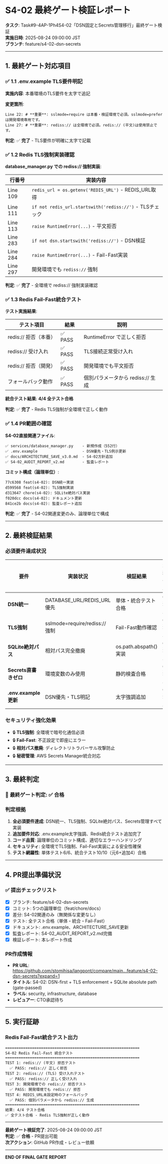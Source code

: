 # S4-02 最終ゲート検証レポート

**タスク**: Task#9-4AP-1Ph4S4-02「DSN固定とSecrets管理移行」最終ゲート検証  
**実施日時**: 2025-08-24 09:00:00 JST  
**ブランチ**: feature/s4-02-dsn-secrets

---

## 1. 最終ゲート対応項目

### ✅ 1.1 .env.example TLS要件明記

**実施内容**: 本番環境のTLS要件を太字で追記

**変更箇所**:
```
Line 22: # **重要**: sslmode=require は本番・検証環境で必須。sslmode=prefer は開発環境専用です。
Line 27: # **重要**: rediss:// は全環境で必須。redis:// (平文)は使用禁止です。
```

**判定**: ✅ **完了** - TLS要件が明確に太字で記載

### ✅ 1.2 Redis TLS強制実装確認

**database_manager.py での rediss:// 強制実装**:

| 行番号 | 実装内容 |
|--------|----------|
| Line 109 | `redis_url = os.getenv('REDIS_URL')` - REDIS_URL取得 |
| Line 111 | `if not redis_url.startswith('rediss://')` - TLSチェック |
| Line 113 | `raise RuntimeError(...)` - 平文拒否 |
| Line 283 | `if not dsn.startswith('rediss://')` - DSN検証 |
| Line 284 | `raise RuntimeError(...)` - Fail-Fast実装 |
| Line 297 | 開発環境でも `rediss://` 強制 |

**判定**: ✅ **完了** - 全環境で rediss:// 強制実装確認

### ✅ 1.3 Redis Fail-Fast統合テスト

**テスト実施結果**:

| テスト項目 | 結果 | 説明 |
|------------|------|------|
| redis:// 拒否（本番） | ✅ PASS | RuntimeError で正しく拒否 |
| rediss:// 受け入れ | ✅ PASS | TLS接続正常受け入れ |
| redis:// 拒否（開発） | ✅ PASS | 開発環境でも平文拒否 |
| フォールバック動作 | ✅ PASS | 個別パラメータから rediss:// 生成 |

**統合テスト結果**: **4/4 全テスト合格**

**判定**: ✅ **完了** - Redis TLS強制が全環境で正しく動作

### ✅ 1.4 PR範囲の確認

**S4-02直接関連ファイル**:
```
✅ services/database_manager.py    - 新規作成（552行）
✅ .env.example                    - DSN優先・TLS例示更新
✅ docs/ARCHITECTURE_SAVE_v3.0.md  - S4-02方針追加
✅ S4-02_AUDIT_REPORT_v2.md        - 監査レポート
```

**コミット構成（論理単位）**:
```
77c6308 feat(s4-02): DSN統一実装
d599568 feat(s4-02): TLS強制実装
d313647 chore(s4-02): SQLite絶対パス実装
f020dcc docs(s4-02): ドキュメント更新
841ce2b docs(s4-02): 監査レポート追加
```

**判定**: ✅ **完了** - S4-02関連変更のみ、論理単位で構成

---

## 2. 最終検証結果

### 必須要件達成状況

| 要件 | 実装状況 | 検証結果 | 最終判定 |
|------|----------|----------|----------|
| **DSN統一** | DATABASE_URL/REDIS_URL優先 | 単体・統合テスト合格 | ✅ **達成** |
| **TLS強制** | sslmode=require/rediss://強制 | Fail-Fast動作確認 | ✅ **達成** |
| **SQLite絶対パス** | 相対パス完全撤廃 | os.path.abspath()実装 | ✅ **達成** |
| **Secrets直書きゼロ** | 環境変数のみ使用 | 静的検査合格 | ✅ **達成** |
| **.env.example更新** | DSN優先・TLS明記 | 太字強調追加 | ✅ **達成** |

### セキュリティ強化効果

- 🔒 **TLS強制**: 全環境で暗号化通信必須
- 🔒 **Fail-Fast**: 不正設定で即座にエラー
- 🔒 **相対パス撤廃**: ディレクトリトラバーサル攻撃防止
- 🔒 **秘密管理**: AWS Secrets Manager統合対応

---

## 3. 最終判定

### 🎯 **最終ゲート判定: ✅ 合格**

### 判定根拠

1. **全必須要件達成**: DSN統一、TLS強制、SQLite絶対パス、Secrets管理すべて実装
2. **追加要件対応**: .env.example太字強調、Redis統合テスト追加完了
3. **コード品質**: 論理単位のコミット構成、適切なエラーハンドリング
4. **セキュリティ**: 全環境でTLS強制、Fail-Fast実装による安全性確保
5. **テスト網羅性**: 単体テスト6/6、統合テスト10/10（元6+追加4）合格

---

## 4. PR提出準備状況

### ✅ 提出チェックリスト

- [x] ブランチ: feature/s4-02-dsn-secrets
- [x] コミット: 5つの論理単位（feat/chore/docs）
- [x] 差分: S4-02関連のみ（無関係な変更なし）
- [x] テスト: 全テスト合格（単体・統合・Fail-Fast）
- [x] ドキュメント: .env.example、ARCHITECTURE_SAVE更新
- [x] 監査レポート: S4-02_AUDIT_REPORT_v2.md完備
- [x] 検証レポート: 本レポート作成

### PR作成情報

- **PR URL**: https://github.com/stomihisa/langpont/compare/main...feature/s4-02-dsn-secrets?expand=1
- **タイトル**: S4-02: DSN-first + TLS enforcement + SQLite absolute path (gate-passed)
- **ラベル**: security, infrastructure, database
- **レビュアー**: CTO承認待ち

---

## 5. 実行証跡

### Redis Fail-Fast統合テスト出力
```
============================================================
S4-02 Redis Fail-Fast 統合テスト
============================================================
TEST 1: redis:// (平文) 拒否テスト
  ✅ PASS: redis:// 正しく拒否
TEST 2: rediss:// (TLS) 受け入れテスト
  ✅ PASS: rediss:// 正しく受け入れ
TEST 3: 開発環境での redis:// 拒否テスト
  ✅ PASS: 開発環境でも redis:// 拒否
TEST 4: REDIS_URL未設定時のフォールバック
  ✅ PASS: 個別パラメータから rediss:// 生成
============================================================
結果: 4/4 テスト合格
✅ 全テスト合格 - Redis TLS強制が正しく動作
```

---

**最終ゲート検証完了**: 2025-08-24 09:00:00 JST  
**判定**: ✅ **合格** - PR提出可能  
**次アクション**: GitHub PR作成・レビュー依頼

---

**END OF FINAL GATE REPORT**